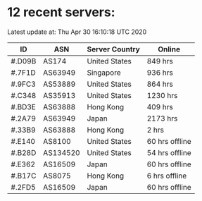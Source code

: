 # 12 recent servers:

Latest update at: Thu Apr 30 16:10:18 UTC 2020

| ID | ASN | Server Country | Online |
| -- | --- | -------------- | ------ |
| #.D09B | AS174 | United States | 849 hrs |
| #.7F1D | AS63949 | Singapore | 936 hrs |
| #.9FC3 | AS53889 | United States | 864 hrs |
| #.C348 | AS35913 | United States | 1230 hrs |
| #.BD3E | AS63888 | Hong Kong | 409 hrs |
| #.2A79 | AS63949 | Japan | 2173 hrs |
| #.33B9 | AS63888 | Hong Kong | 2 hrs |
| #.E140 | AS8100 | United States | 60 hrs offline |
| #.B28D | AS134520 | United States | 54 hrs offline |
| #.E362 | AS16509 | Japan | 60 hrs offline |
| #.B17C | AS8075 | Hong Kong | 6 hrs offline |
| #.2FD5 | AS16509 | Japan | 60 hrs offline |

